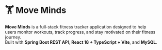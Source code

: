 # 🏋️ Move Minds

**Move Minds** is a full-stack fitness tracker application designed to help users monitor workouts, track progress, and stay motivated on their fitness journey.  
Built with **Spring Boot REST API**, **React 18 + TypeScript + Vite**, and **MySQL**.
